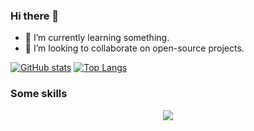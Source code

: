 ### Hi there 👋

- 🌱 I’m currently learning something.
- 👯 I’m looking to collaborate on open-source projects.

[![GitHub stats](https://github-readme-stats.vercel.app/api?username=adlermedrado&count_private=true&show_icons=true&theme=rose_pine&include_all_commits=true&hide_border=true&hide=prs&bg_color=31313A)](https://github.com/adlermedrado/adlermedrado)
[![Top Langs](https://github-readme-stats.vercel.app/api/top-langs/?username=adlermedrado&hide=JavaScript,HTML,CSS,ipynb&layout=compact&theme=rose_pine&hide_border=true&bg_color=31313A&langs_count=10)](https://github.com/adlermedrado/adlermedrado)

### Some skills

<p align="center">
  <a href="https://skillicons.dev">
    <img src="https://skillicons.dev/icons?i=java,spring,python,django,php,js,gcp,aws,mysql,postgresql,git,kubernetes,docker,linux,vim,markdown&perline=8" />
  </a>
</p>
